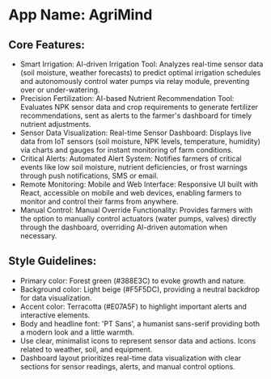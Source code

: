 # **App Name**: AgriMind

## Core Features:

- Smart Irrigation: AI-driven Irrigation Tool: Analyzes real-time sensor data (soil moisture, weather forecasts) to predict optimal irrigation schedules and autonomously control water pumps via relay module, preventing over or under-watering.
- Precision Fertilization: AI-based Nutrient Recommendation Tool:  Evaluates NPK sensor data and crop requirements to generate fertilizer recommendations, sent as alerts to the farmer's dashboard for timely nutrient adjustments.
- Sensor Data Visualization: Real-time Sensor Dashboard: Displays live data from IoT sensors (soil moisture, NPK levels, temperature, humidity) via charts and gauges for instant monitoring of farm conditions.
- Critical Alerts: Automated Alert System: Notifies farmers of critical events like low soil moisture, nutrient deficiencies, or frost warnings through push notifications, SMS or email.
- Remote Monitoring: Mobile and Web Interface:  Responsive UI built with React, accessible on mobile and web devices, enabling farmers to monitor and control their farms from anywhere.
- Manual Control: Manual Override Functionality: Provides farmers with the option to manually control actuators (water pumps, valves) directly through the dashboard, overriding AI-driven automation when necessary.

## Style Guidelines:

- Primary color: Forest green (#388E3C) to evoke growth and nature.
- Background color: Light beige (#F5F5DC), providing a neutral backdrop for data visualization.
- Accent color: Terracotta (#E07A5F) to highlight important alerts and interactive elements.
- Body and headline font: 'PT Sans', a humanist sans-serif providing both a modern look and a little warmth.
- Use clear, minimalist icons to represent sensor data and actions. Icons related to weather, soil, and equipment. 
- Dashboard layout prioritizes real-time data visualization with clear sections for sensor readings, alerts, and manual control options.